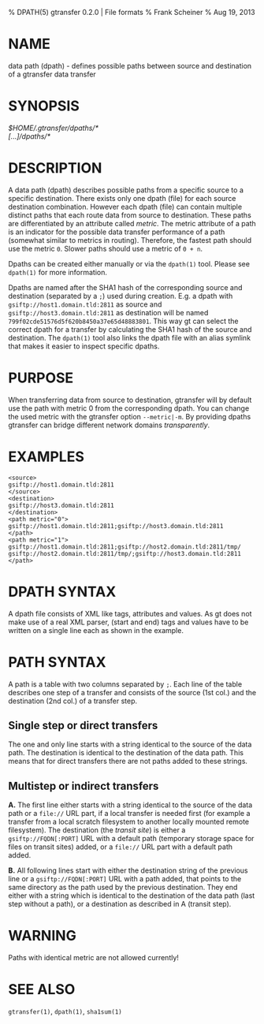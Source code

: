 % DPATH(5) gtransfer 0.2.0 | File formats
% Frank Scheiner
% Aug 19, 2013


# NAME #

data path (dpath) - defines possible paths between source and destination of a
gtransfer data transfer


# SYNOPSIS #

_$HOME/.gtransfer/dpaths/*_  
_[...]/dpaths/*_


# DESCRIPTION #

A data path (dpath) describes possible paths from a specific source to a
specific destination. There exists only one dpath (file) for each source
destination combination. However each dpath (file) can contain multiple distinct
paths that each route data from source to destination. These paths are
differentiated by an attribute called _metric_. The metric attribute of a path
is an indicator for the possible data transfer performance of a path (somewhat
similar to metrics in routing). Therefore, the fastest path should use the
metric `0`. Slower paths should use a metric of `0 + n`.

Dpaths can be created either manually or via the `dpath(1)` tool. Please see
`dpath(1)` for more information.

Dpaths are named after the SHA1 hash of the corresponding source and
destination (separated by a `;`) used during creation. E.g. a dpath with
`gsiftp://host1.domain.tld:2811` as source and `gsiftp://host3.domain.tld:2811`
as destination will be named `799f02cde51576d5f620b8450a37e65d48883801`. This
way gt can select the correct dpath for a transfer by calculating the SHA1 hash
of the source and destination. The `dpath(1)` tool also links the dpath file
with an alias symlink that makes it easier to inspect specific dpaths.


# PURPOSE #

When transferring data from source to destination, gtransfer will by default
use the path with metric 0 from the corresponding dpath. You can change the
used metric with the gtransfer option `--metric|-m`. By providing dpaths
gtransfer can bridge different network domains _transparently_.

# EXAMPLES #

    <source>
    gsiftp://host1.domain.tld:2811
    </source>
    <destination>
    gsiftp://host3.domain.tld:2811
    </destination>
    <path metric="0">
    gsiftp://host1.domain.tld:2811;gsiftp://host3.domain.tld:2811
    </path>
    <path metric="1">
    gsiftp://host1.domain.tld:2811;gsiftp://host2.domain.tld:2811/tmp/
    gsiftp://host2.domain.tld:2811/tmp/;gsiftp://host3.domain.tld:2811
    </path>


# DPATH SYNTAX #

A dpath file consists of XML like tags, attributes and values. As gt does not
make use of a real XML parser, (start and end) tags and values have to be
written on a single line each as shown in the example.


# PATH SYNTAX #

A path is a table with two columns separated by `;`. Each line of the table
describes one step of a transfer and consists of the source (1st col.) and the
destination (2nd col.) of a transfer step.

## Single step or direct transfers ##

The one and only line starts with a string identical to the source of the data
path. The destination is identical to the destination of the data path. This
means that for direct transfers there are not paths added to these strings.

## Multistep or indirect transfers ##

**A.** The first line either starts with a string identical to the source of the
data path or a `file://` URL part, if a local transfer is needed first (for
example a transfer from a local scratch filesystem to another locally mounted
remote filesystem). The destination (the _transit site_) is either a
`gsiftp://FQDN[:PORT]` URL with a default path (temporary storage space for
files on transit sites) added, or a `file://` URL part with a default path
added.

**B.** All following lines start with either the destination string of the previous
line or a `gsiftp://FQDN[:PORT]` URL with a path added, that points to the same
directory as the path used by the previous destination. They end either with a
string which is identical to the destination of the data path (last step without
a path), or a destination as described in A (transit step).


# WARNING #

Paths with identical metric are not allowed currently!


# SEE ALSO #

`gtransfer(1)`, `dpath(1)`, `sha1sum(1)`

